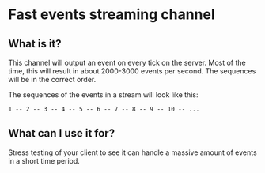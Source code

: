 # Fast events streaming channel

## What is it?

This channel will output an event on every tick on the server. Most of the time, this will result in about 2000-3000 events per second. The sequences will be in the correct order.

The sequences of the events in a stream will look like this:

```
1 -- 2 -- 3 -- 4 -- 5 -- 6 -- 7 -- 8 -- 9 -- 10 -- ...
```

## What can I use it for?

Stress testing of your client to see it can handle a massive amount of events in a short time period.
